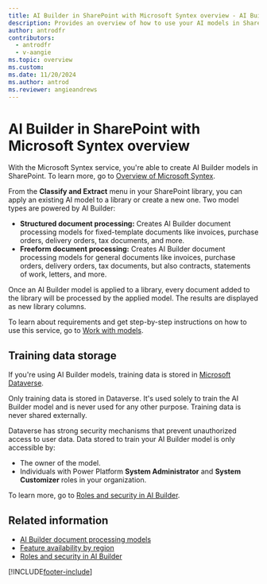 ```yaml
---
title: AI Builder in SharePoint with Microsoft Syntex overview - AI Builder
description: Provides an overview of how to use your AI models in SharePoint with Microsoft Syntex.
author: antrodfr
contributors:
  - antrodfr
  - v-aangie
ms.topic: overview
ms.custom: 
ms.date: 11/20/2024
ms.author: antrod
ms.reviewer: angieandrews
---
```


# AI Builder in SharePoint with Microsoft Syntex overview

With the Microsoft Syntex service, you're able to create AI Builder models in SharePoint. To learn more, go to [Overview of Microsoft Syntex](/microsoft-365/contentunderstanding/syntex-overview).

From the **Classify and Extract** menu in your SharePoint library, you can apply an existing AI model to a library or create a new one. Two model types are powered by AI Builder:
- **Structured document processing:** Creates AI Builder document processing models for fixed-template documents like invoices, purchase orders, delivery orders, tax documents, and more.
- **Freeform document processing:** Creates AI Builder document processing models for general documents like invoices, purchase orders, delivery orders, tax documents, but also contracts, statements of work, letters, and more.

Once an AI Builder model is applied to a library, every document added to the library will be processed by the applied model. The results are displayed as new library columns.

To learn about requirements and get step-by-step instructions on how to use this service, go to [Work with models](/microsoft-365/contentunderstanding/model-types-overview).

## Training data storage

If you're using AI Builder models, training data is stored in [Microsoft Dataverse](/power-apps/maker/data-platform/data-platform-intro).

Only training data is stored in Dataverse. It's used solely to train the AI Builder model and is never used for any other purpose. Training data is never shared externally.

Dataverse has strong security mechanisms that prevent unauthorized access to user data. Data stored to train your AI Builder model is only accessible by:

- The owner of the model.
- Individuals with Power Platform **System Administrator** and **System Customizer** roles in your organization.

To learn more, go to [Roles and security in AI Builder](/ai-builder/security).

## Related information

- [AI Builder document processing models](form-processing-model-overview.md)<br/>
- [Feature availability by region](availability-region.md)<br/>
- [Roles and security in AI Builder](security.md)

[!INCLUDE[footer-include](includes/footer-banner.md)]
